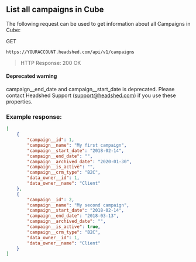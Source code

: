 ## List all campaigns in Cube

The following request can be used to get information about all Campaigns in Cube:

GET
```
https://YOURACCOUNT.headshed.com/api/v1/campaigns
```
> HTTP Response: 200 OK

#### Deprecated warning
campaign__end_date and campaign__start_date is deprecated. Please contact Headshed Support (support@headshed.com) if you use these properties. 

### Example response:
```json  
[
    {
        "campaign__id": 1,
        "campaign__name": "My first campaign",
        "campaign__start_date": "2018-02-14",
        "campaign__end_date": "",
        "campaign__archived_date": "2020-01-30",
        "campaign__is_active": "",
        "campaign__crm_type": "B2C",
        "data_owner__id": 1,
        "data_owner__name": "Client"
    },
    {
        "campaign__id": 2,
        "campaign__name": "My second campaign",
        "campaign__start_date": "2018-02-14",
        "campaign__end_date": "2018-03-13",
        "campaign__archived_date": "",
        "campaign__is_active": true,
        "campaign__crm_type": "B2C",
        "data_owner__id": 1,
        "data_owner__name": "Client"
    }
]
  ```
